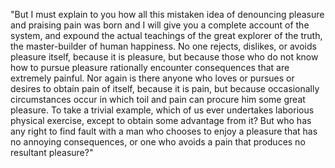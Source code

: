 "But I must explain to you how all this mistaken idea of denouncing pleasure and praising pain was born and I will give you a complete account
of the system, and expound the actual teachings of the great explorer of the truth, the master-builder of human happiness. No one rejects, 
dislikes, or avoids pleasure itself, because it is pleasure, but because those who do not know how to pursue pleasure rationally encounter 
consequences that are extremely painful. Nor again is there anyone who loves or pursues or desires to obtain pain of itself, because it is pain,
but because occasionally circumstances occur in which toil and pain can procure him some great pleasure. To take a trivial example,
which of us ever undertakes laborious physical exercise, except to obtain some advantage from it?
But who has any right to find fault with a man who chooses to enjoy a pleasure that has no annoying consequences,
or one who avoids a pain that produces no resultant pleasure?" 